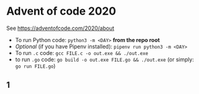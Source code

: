 # Advent of code 2020

See https://adventofcode.com/2020/about

* To run Python code: `python3 -m <DAY>` **from the repo root**
* *Optional* (if you have Pipenv installed): `pipenv run python3 -m <DAY>`
* To run `.c` code: `gcc FILE.c -o out.exe && ./out.exe`
* to run `.go` code: `go build -o out.exe FILE.go && ./out.exe` (or simply: `go run FILE.go`)

## 1
